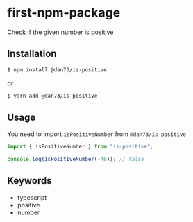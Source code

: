 # first-npm-package

Check if the given number is positive

## Installation

```bash
$ npm install @dan73/is-positive
```

or

```bash
$ yarn add @dan73/is-positive
```

## Usage

You need to import `isPositiveNumber` from `@dan73/is-positive`

```typescript
import { isPositiveNumber } from "is-positive";

console.log(isPositiveNumber(-40)); // false
```

## Keywords

- typescript
- positive
- number
